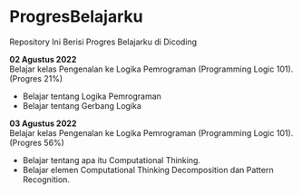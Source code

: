 # ProgresBelajarku
Repository Ini Berisi Progres Belajarku di Dicoding

**02 Agustus 2022**  
Belajar kelas Pengenalan ke Logika Pemrograman (Programming Logic 101). (Progres 21%)
 * Belajar tentang Logika Pemrograman
 * Belajar tentang Gerbang Logika

**03 Agustus 2022**  
Belajar kelas Pengenalan ke Logika Pemrograman (Programming Logic 101). (Progres 56%)
  * Belajar tentang apa itu Computational Thinking.
  * Belajar elemen Computational Thinking Decomposition dan Pattern Recognition.
